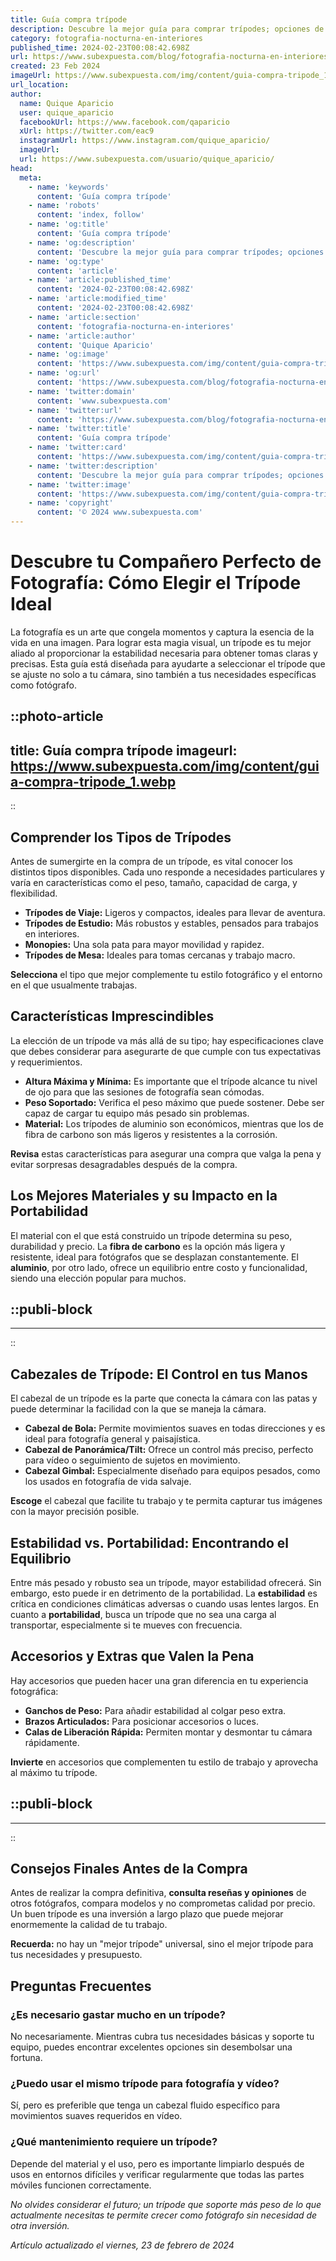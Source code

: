```yaml
---
title: Guía compra trípode
description: Descubre la mejor guía para comprar trípodes; opciones de calidad, estabilidad y precio para fotógrafos apasionados. Encuentra tu aliado ideal.
category: fotografia-nocturna-en-interiores
published_time: 2024-02-23T00:08:42.698Z
url: https://www.subexpuesta.com/blog/fotografia-nocturna-en-interiores/guia-compra-tripode
created: 23 Feb 2024
imageUrl: https://www.subexpuesta.com/img/content/guia-compra-tripode_1.webp
url_location:
author:
  name: Quique Aparicio
  user: quique_aparicio
  facebookUrl: https://www.facebook.com/qaparicio
  xUrl: https://twitter.com/eac9
  instagramUrl: https://www.instagram.com/quique_aparicio/
  imageUrl: 
  url: https://www.subexpuesta.com/usuario/quique_aparicio/
head:
  meta:
    - name: 'keywords'
      content: 'Guía compra trípode'
    - name: 'robots'
      content: 'index, follow'
    - name: 'og:title'
      content: 'Guía compra trípode'
    - name: 'og:description'
      content: 'Descubre la mejor guía para comprar trípodes; opciones de calidad, estabilidad y precio para fotógrafos apasionados. Encuentra tu aliado ideal.'
    - name: 'og:type'
      content: 'article'
    - name: 'article:published_time'
      content: '2024-02-23T00:08:42.698Z'
    - name: 'article:modified_time'
      content: '2024-02-23T00:08:42.698Z'
    - name: 'article:section'
      content: 'fotografia-nocturna-en-interiores'
    - name: 'article:author'
      content: 'Quique Aparicio'
    - name: 'og:image'
      content: 'https://www.subexpuesta.com/img/content/guia-compra-tripode_1.webp'
    - name: 'og:url'
      content: 'https://www.subexpuesta.com/blog/fotografia-nocturna-en-interiores/guia-compra-tripode'
    - name: 'twitter:domain'
      content: 'www.subexpuesta.com'
    - name: 'twitter:url'
      content: 'https://www.subexpuesta.com/blog/fotografia-nocturna-en-interiores/guia-compra-tripode'
    - name: 'twitter:title'
      content: 'Guía compra trípode'
    - name: 'twitter:card'
      content: 'https://www.subexpuesta.com/img/content/guia-compra-tripode_1.webp'
    - name: 'twitter:description'
      content: 'Descubre la mejor guía para comprar trípodes; opciones de calidad, estabilidad y precio para fotógrafos apasionados. Encuentra tu aliado ideal.'
    - name: 'twitter:image'
      content: 'https://www.subexpuesta.com/img/content/guia-compra-tripode_1.webp'
    - name: 'copyright'
      content: '© 2024 www.subexpuesta.com'
---
```

# Descubre tu Compañero Perfecto de Fotografía: Cómo Elegir el Trípode Ideal

La fotografía es un arte que congela momentos y captura la esencia de la vida en una imagen. Para lograr esta magia visual, un trípode es tu mejor aliado al proporcionar la estabilidad necesaria para obtener tomas claras y precisas. Esta guía está diseñada para ayudarte a seleccionar el trípode que se ajuste no solo a tu cámara, sino también a tus necesidades específicas como fotógrafo.


::photo-article
---
title: Guía compra trípode
imageurl: https://www.subexpuesta.com/img/content/guia-compra-tripode_1.webp
---
::



## Comprender los Tipos de Trípodes

Antes de sumergirte en la compra de un trípode, es vital conocer los distintos tipos disponibles. Cada uno responde a necesidades particulares y varía en características como el peso, tamaño, capacidad de carga, y flexibilidad.

- **Trípodes de Viaje:** Ligeros y compactos, ideales para llevar de aventura.
- **Trípodes de Estudio:** Más robustos y estables, pensados para trabajos en interiores.
- **Monopies:** Una sola pata para mayor movilidad y rapidez.
- **Trípodes de Mesa:** Ideales para tomas cercanas y trabajo macro.

**Selecciona** el tipo que mejor complemente tu estilo fotográfico y el entorno en el que usualmente trabajas.

## Características Imprescindibles

La elección de un trípode va más allá de su tipo; hay especificaciones clave que debes considerar para asegurarte de que cumple con tus expectativas y requerimientos.

- **Altura Máxima y Mínima:** Es importante que el trípode alcance tu nivel de ojo para que las sesiones de fotografía sean cómodas.
- **Peso Soportado:** Verifica el peso máximo que puede sostener. Debe ser capaz de cargar tu equipo más pesado sin problemas.
- **Material:** Los trípodes de aluminio son económicos, mientras que los de fibra de carbono son más ligeros y resistentes a la corrosión.

**Revisa** estas características para asegurar una compra que valga la pena y evitar sorpresas desagradables después de la compra.

## Los Mejores Materiales y su Impacto en la Portabilidad

El material con el que está construido un trípode determina su peso, durabilidad y precio. La **fibra de carbono** es la opción más ligera y resistente, ideal para fotógrafos que se desplazan constantemente. El **aluminio**, por otro lado, ofrece un equilibrio entre costo y funcionalidad, siendo una elección popular para muchos.


  ::publi-block
  ---
  ---
  ::
  
  

## Cabezales de Trípode: El Control en tus Manos

El cabezal de un trípode es la parte que conecta la cámara con las patas y puede determinar la facilidad con la que se maneja la cámara.

- **Cabezal de Bola:** Permite movimientos suaves en todas direcciones y es ideal para fotografía general y paisajística.
- **Cabezal de Panorámica/Tilt:** Ofrece un control más preciso, perfecto para vídeo o seguimiento de sujetos en movimiento.
- **Cabezal Gimbal:** Especialmente diseñado para equipos pesados, como los usados en fotografía de vida salvaje.

**Escoge** el cabezal que facilite tu trabajo y te permita capturar tus imágenes con la mayor precisión posible.

## Estabilidad vs. Portabilidad: Encontrando el Equilibrio

Entre más pesado y robusto sea un trípode, mayor estabilidad ofrecerá. Sin embargo, esto puede ir en detrimento de la portabilidad. La **estabilidad** es crítica en condiciones climáticas adversas o cuando usas lentes largos. En cuanto a **portabilidad**, busca un trípode que no sea una carga al transportar, especialmente si te mueves con frecuencia.

## Accesorios y Extras que Valen la Pena

Hay accesorios que pueden hacer una gran diferencia en tu experiencia fotográfica:

- **Ganchos de Peso:** Para añadir estabilidad al colgar peso extra.
- **Brazos Articulados:** Para posicionar accesorios o luces.
- **Calas de Liberación Rápida:** Permiten montar y desmontar tu cámara rápidamente.

**Invierte** en accesorios que complementen tu estilo de trabajo y aprovecha al máximo tu trípode.


  ::publi-block
  ---
  ---
  ::
  
  

## Consejos Finales Antes de la Compra

Antes de realizar la compra definitiva, **consulta reseñas y opiniones** de otros fotógrafos, compara modelos y no comprometas calidad por precio. Un buen trípode es una inversión a largo plazo que puede mejorar enormemente la calidad de tu trabajo.

**Recuerda:** no hay un "mejor trípode" universal, sino el mejor trípode para tus necesidades y presupuesto.

## Preguntas Frecuentes

### ¿Es necesario gastar mucho en un trípode?
No necesariamente. Mientras cubra tus necesidades básicas y soporte tu equipo, puedes encontrar excelentes opciones sin desembolsar una fortuna.

### ¿Puedo usar el mismo trípode para fotografía y vídeo?
Sí, pero es preferible que tenga un cabezal fluido específico para movimientos suaves requeridos en vídeo.

### ¿Qué mantenimiento requiere un trípode?
Depende del material y el uso, pero es importante limpiarlo después de usos en entornos difíciles y verificar regularmente que todas las partes móviles funcionen correctamente.

*No olvides considerar el futuro; un trípode que soporte más peso de lo que actualmente necesitas te permite crecer como fotógrafo sin necesidad de otra inversión.*

_Artículo actualizado el viernes, 23 de febrero de 2024_